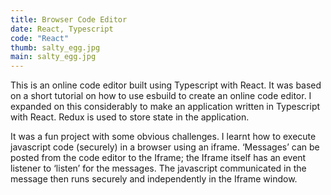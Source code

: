 ```yaml
---
title: Browser Code Editor
date: React, Typescript
code: "React"
thumb: salty_egg.jpg
main: salty_egg.jpg
---
```


This is an online code editor built using Typescript with React. It was based on a short tutorial on how to use esbuild to create an online code editor. I expanded on this considerably to make an application written in Typescript with React. Redux is used to store state in the application.

It was a fun project with some obvious challenges. I learnt how to execute javascript code (securely) in a browser using an iframe. ‘Messages’ can be posted from the code editor to the Iframe; the Iframe itself has an event listener to ‘listen’ for the messages. The javascript communicated in the message then runs securely and independently in the Iframe window.
